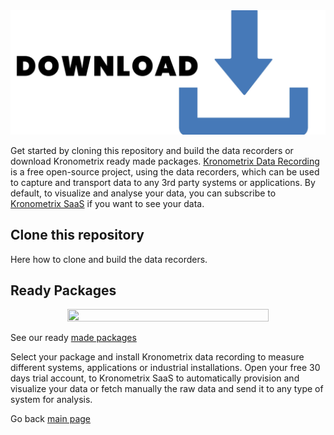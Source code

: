 
<img src="/docs/img/data-recorders-download.jpg" />

Get started by cloning this repository and build the data recorders or download Kronometrix ready made packages. [Kronometrix Data Recording](https://gitlab.com/kronometrix/recording) is a free open-source project, using the data recorders, which can be used to capture and transport data to any 3rd party systems or applications. By default, to visualize and analyse your data, you can subscribe to [Kronometrix SaaS](www.kronometrix.com/get-started) if you want to see your data. 


## Clone this repository

Here how to clone and build the data recorders.

## Ready Packages 

<div align="center">
<img src="/docs/img/KPackages.png" height="80%" width="80%" />
</div> 

See our ready [made packages](https://kronometrix.gitlab.io/packages/) 

Select your package and install Kronometrix data recording to measure different systems, applications or industrial installations. Open your free 30 days trial account, to Kronometrix SaaS to automatically provision and visualize your data or fetch manually the raw data and send it to any type of system for analysis.

Go back [main page](https://github.com/sparvu/data-recorders)
